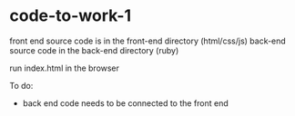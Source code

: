 # code-to-work-1 

front end source code is in the front-end directory (html/css/js) 
back-end source code in the back-end directory (ruby)

run index.html in the browser

To do:
- back end code needs to be connected to the front end
